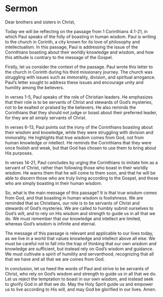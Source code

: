 # Sermon

Dear brothers and sisters in Christ,

Today we will be reflecting on the passage from 1 Corinthians 4:1-21, in which Paul speaks of the folly of boasting in human wisdom. Paul is writing to the church in Corinth, a city known for its love of philosophy and intellectualism. In this passage, Paul is addressing the issue of the Corinthians boasting about their worldly knowledge and wisdom, and how this attitude is contrary to the message of the Gospel.

Firstly, let us consider the context of the passage. Paul wrote this letter to the church in Corinth during his third missionary journey. The church was struggling with issues such as immorality, division, and spiritual arrogance. Paul’s letter sought to address these issues and encourage unity and humility among the believers.

In verses 1-5, Paul speaks of the role of Christian leaders. He emphasizes that their role is to be servants of Christ and stewards of God’s mysteries, not to be exalted or praised by the believers. He also reminds the Corinthians that they should not judge or boast about their preferred leader, for they are all simply servants of Christ.

In verses 6-13, Paul points out the irony of the Corinthians boasting about their wisdom and knowledge, while they were struggling with division and immorality. He highlights that true wisdom comes from God, not from human knowledge or intellect. He reminds the Corinthians that they were once foolish and weak, but that God has chosen to use them to bring about His purposes.

In verses 14-21, Paul concludes by urging the Corinthians to imitate him as a servant of Christ, rather than following those who boast in their worldly wisdom. He warns them that he will come to them soon, and that he will be able to discern those who are truly living according to the Gospel, and those who are simply boasting in their human wisdom.

So, what is the main message of this passage? It is that true wisdom comes from God, and that boasting in human wisdom is foolishness. We are reminded that as Christians, our role is to be servants of Christ and stewards of God’s mysteries. We are called to humbly submit ourselves to God’s will, and to rely on His wisdom and strength to guide us in all that we do. We must remember that our knowledge and intellect are limited, whereas God’s wisdom is infinite and eternal.

The message of this passage is relevant and applicable to our lives today, as we live in a world that values knowledge and intellect above all else. We must be careful not to fall into the trap of thinking that our own wisdom and knowledge are sufficient, but instead rely on God’s wisdom and guidance. We must cultivate a spirit of humility and servanthood, recognizing that all that we have and all that we are comes from God.

In conclusion, let us heed the words of Paul and strive to be servants of Christ, who rely on God’s wisdom and strength to guide us in all that we do. Let us reject the temptation to boast in our own wisdom, and instead seek to glorify God in all that we do. May the Holy Spirit guide us and empower us to live according to His will, and may God be glorified in our lives. Amen.

